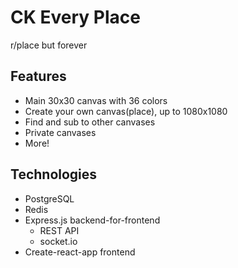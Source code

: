 # CK Every Place

r/place but forever

## Features
 - Main 30x30 canvas with 36 colors
 - Create your own canvas(place), up to 1080x1080
 - Find and sub to other canvases
 - Private canvases
 - More!

## Technologies
  - PostgreSQL
  - Redis
  - Express.js backend-for-frontend
    - REST API
    - socket.io
  - Create-react-app frontend